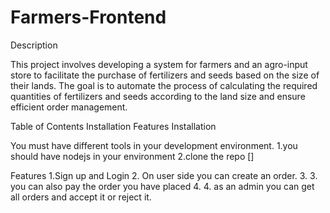 # Farmers-Frontend

Description

This project involves developing a system for farmers and an agro-input store to facilitate the purchase of fertilizers and seeds based on the size of their lands. The goal is to automate the process of calculating the required quantities of fertilizers and seeds according to the land size and ensure efficient order management.

Table of Contents
Installation
Features
Installation

You must have different tools in your development environment.
1.you should have nodejs in your environment 
2.clone the repo []

Features
1.Sign up and Login 
2. On user side you can create an order. 
3. 3. you can also pay the order you have placed 
4. 4. as an admin you can get all orders and accept it or reject it.
